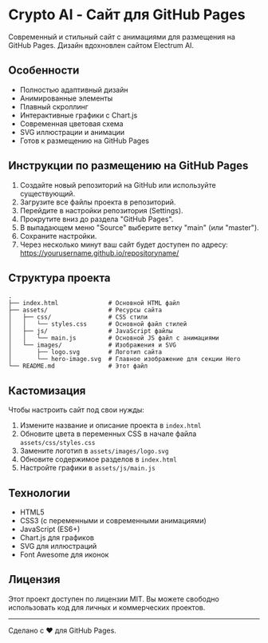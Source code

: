 # Crypto AI - Сайт для GitHub Pages

Современный и стильный сайт с анимациями для размещения на GitHub Pages. Дизайн вдохновлен сайтом Electrum AI.

## Особенности

- Полностью адаптивный дизайн
- Анимированные элементы
- Плавный скроллинг
- Интерактивные графики с Chart.js
- Современная цветовая схема
- SVG иллюстрации и анимации
- Готов к размещению на GitHub Pages

## Инструкции по размещению на GitHub Pages

1. Создайте новый репозиторий на GitHub или используйте существующий.
2. Загрузите все файлы проекта в репозиторий.
3. Перейдите в настройки репозитория (Settings).
4. Прокрутите вниз до раздела "GitHub Pages".
5. В выпадающем меню "Source" выберите ветку "main" (или "master").
6. Сохраните настройки.
7. Через несколько минут ваш сайт будет доступен по адресу: https://yourusername.github.io/repositoryname/

## Структура проекта

```
.
├── index.html              # Основной HTML файл
├── assets/                 # Ресурсы сайта
│   ├── css/                # CSS стили
│   │   └── styles.css      # Основной файл стилей
│   ├── js/                 # JavaScript файлы
│   │   └── main.js         # Основной JS файл с анимациями
│   └── images/             # Изображения и SVG
│       ├── logo.svg        # Логотип сайта
│       └── hero-image.svg  # Главное изображение для секции Hero
└── README.md               # Этот файл
```

## Кастомизация

Чтобы настроить сайт под свои нужды:

1. Измените название и описание проекта в `index.html`
2. Обновите цвета в переменных CSS в начале файла `assets/css/styles.css`
3. Замените логотип в `assets/images/logo.svg`
4. Обновите содержимое разделов в `index.html`
5. Настройте графики в `assets/js/main.js`

## Технологии

- HTML5
- CSS3 (с переменными и современными анимациями)
- JavaScript (ES6+)
- Chart.js для графиков
- SVG для иллюстраций
- Font Awesome для иконок

## Лицензия

Этот проект доступен по лицензии MIT. Вы можете свободно использовать код для личных и коммерческих проектов.

---

Сделано с ❤️ для GitHub Pages. 